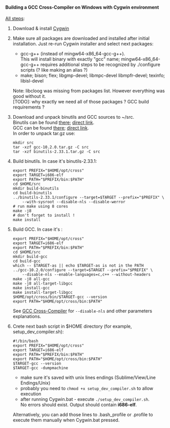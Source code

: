 #### Building a GCC Cross-Compiler on Windows with Cygwin environment

[All steps](https://wiki.osdev.org/GCC_Cross-Compiler):

  1. Download & install [Cygwin](https://cygwin.com/install.html)
  2. Make sure all packages are downloaded and installed after initial installation.
     Just re-run Cygwin installer and select next packages:
      * gcc-g++ (instead of mingw64-x86_64-gcc-g++).  
        This will install binary with exactly "gcc" name;
        mingw64-x86_64-gcc-g++ requires additional steps to be recognized by
        ./configure scripts (? like making an alias ?)
      * make; bison; flex; libgmp-devel; libmpc-devel
        libmpfr-devel; texinfo; libisl-devel

     Note: libcloog was missing from packages list. However everything was
     good without it.  
     [TODO]: why exactly we need all of those packages ? GCC build requirements ?
  3. Download and unpack binutils and GCC sources to ~/src.  
     Binutils can be found [there](https://www.gnu.org/software/binutils/);
     [direct link](https://ftp.gnu.org/gnu/binutils/).  
     GCC can be found [there](https://www.gnu.org/software/gcc/);
     [direct link](https://ftp.gnu.org/gnu/gcc).  
     In order to unpack tar.gz use:
     ```
     mkdir src
     tar -xzf gcc-10.2.0.tar.gz -C src
     tar -xzf binutils-2.33.1.tar.gz -C src
     ```
  4. Build binutils. In case it's binutils-2.33.1:
     ```
     export PREFIX="$HOME/opt/cross"
     export TARGET=i686-elf
     export PATH="$PREFIX/bin:$PATH"
     cd $HOME/src
     mkdir build-binutils
     cd build-binutils
     ../binutils-2.33.1/configure --target=$TARGET --prefix="$PREFIX" \
         --with-sysroot --disable-nls --disable-werror
     # run make using 8 cores
     make -j8
     # don't forget to install !
     make install
     ```
  5. Build GCC. In case it's :
     ```
     export PREFIX="$HOME/opt/cross"
     export TARGET=i686-elf
     export PATH="$PREFIX/bin:$PATH"
     cd $HOME/src
     mkdir build-gcc
     cd build-gcc
     which -- $TARGET-as || echo $TARGET-as is not in the PATH
     ../gcc-10.2.0/configure --target=$TARGET --prefix="$PREFIX" \
         --disable-nls --enable-languages=c,c++ --without-headers
     make -j8 all-gcc
     make -j8 all-target-libgcc
     make install-gcc
     make install-target-libgcc
     $HOME/opt/cross/bin/$TARGET-gcc --version
     export PATH="$HOME/opt/cross/bin:$PATH"
     ```
     See [GCC Cross-Compiler](https://wiki.osdev.org/GCC_Cross-Compiler#Binutils)
     for `--disable-nls` and other parameters explanations.
  6. Crete next bash script in $HOME directory (for example, setup_dev_compiler.sh):

     ```
     #!/bin/bash
     export PREFIX="$HOME/opt/cross"
     export TARGET=i686-elf
     export PATH="$PREFIX/bin:$PATH"
     export PATH="$HOME/opt/cross/bin:$PATH"
     $TARGET-gcc --version
     $TARGET-gcc -dumpmachine
     ```
      * make sure it's saved with unix lines endings (Sublime/View/Line Endings/Unix)
      * probably you need to `chmod +x setup_dev_compiler.sh` to allow execution
      * after running Cygwin.bat - execute `./setup_dev_compiler.sh`.  
        No errors should exist. Output should contain **i686-elf**.  

     Alternatively, you can add those lines to .bash_profile or .profile 
     to execute them manually when Cygwin.bat pressed.

